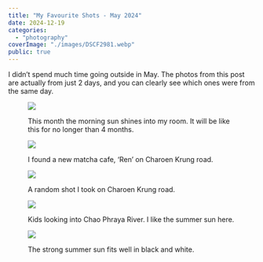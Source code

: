 ```yaml
---
title: "My Favourite Shots - May 2024"
date: 2024-12-19
categories:
  - "photography"
coverImage: "./images/DSCF2981.webp"
public: true
---
```


I didn’t spend much time going outside in May.
The photos from this post are actually from just 2 days,
and you can clearly see which ones were from the same day.

<figure>

![](./images/DSCF2981.webp)
<figcaption>
This month the morning sun shines into my room. It will be like this for no longer than 4 months.
</figcaption>
</figure>

<figure>

![](./images/DSC01540.webp)
<figcaption>
I found a new matcha cafe, ‘Ren’ on Charoen Krung road.
</figcaption>
</figure>

<figure>

![](./images/DSC01546.webp)
<figcaption>
A random shot I took on Charoen Krung road.
</figcaption>
</figure>

<figure>

![](./images/DSC01567.webp)
<figcaption>
Kids looking into Chao Phraya River. I like the summer sun here.
</figcaption>
</figure>

<figure>

![](./images/DSC01573.webp)
<figcaption>
The strong summer sun fits well in black and white.
</figcaption>
</figure>
